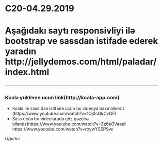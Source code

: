 # C20-04.29.2019
<h1>Aşağıdakı saytı responsivliyi ilə bootstrap ve sassdan istifade ederek yaradın
        <b>http://jellydemos.com/html/paladar/index.html</b>
        <hr>
        <h3>Koala yukleme ucun link(http://koala-app.com)</h3>
          <ul>
            <li>Koala ile sass'dan istifade üçün bu videoya baxa bilersiz (https://www.youtube.com/watch?v=1Oj3oQkCvQE)</li>
            <li>Sass üçün bu videolarada göz gəzdirə bilərsiz(https://www.youtube.com/watch?v=Zz6eOVaaelI<br>https://www.youtube.com/watch?v=roywYSEPSvc</li>
          </ul>
          <i>Uğurlar</i>
